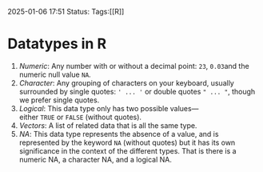 2025-01-06 17:51
Status:
Tags:[[R]]
# Datatypes in R

1. _Numeric_: Any number with or without a decimal point: `23`, `0.03`and the numeric null value `NA`.
2. _Character_: Any grouping of characters on your keyboard, usually surrounded by single quotes: `' ... '` or double quotes `" ... "`, though we prefer single quotes.
4. _Logical_: This data type only has two possible values— either `TRUE` or `FALSE` (without quotes).
5. _Vectors_: A list of related data that is all the same type.
6. _NA_: This data type represents the absence of a value, and is represented by the keyword `NA` (without quotes) but it has its own significance in the context of the different types. That is there is a numeric NA, a character NA, and a logical NA.